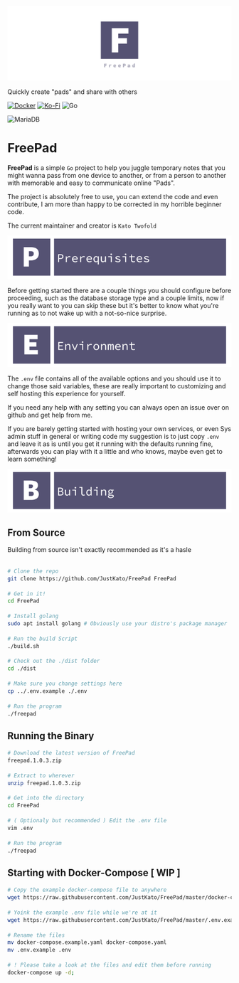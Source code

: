 ![Gopher](./dist/static/img/twitter_header_photo_2.png)

Quickly create "pads" and share with others

[![Docker](https://img.shields.io/badge/docker-%230db7ed.svg?style=for-the-badge&logo=docker&logoColor=white)](https://hub.docker.com/r/justkato/freepad)
[![Ko-Fi](https://img.shields.io/badge/Ko--fi-F16061?style=for-the-badge&logo=ko-fi&logoColor=white)](https://ko-fi.com/justkato)
![Go](https://img.shields.io/badge/go-%2300ADD8.svg?style=for-the-badge&logo=go&logoColor=white)

![MariaDB](https://img.shields.io/badge/MariaDB-003545?style=for-the-badge&logo=mariadb&logoColor=white)

# **FreePad**
**FreePad** is a simple `Go` project to help you juggle temporary notes that you might wanna pass from one device to another, or from a person to another with memorable and easy to communicate online "Pads".

The project is absolutely free to use, you can extend the code and even contribute, I am more than happy to be corrected in my horrible beginner code.

The current maintainer and creator is `Kato Twofold`

![Gopher](./dist/static/img/banner_prerequisites.png)

Before getting started there are a couple things you should configure before proceeding, such as the database storage type and a couple limits, now if you really want to you can skip these but it's better to know what you're running as to not wake up with a not-so-nice surprise.

![Gopher](./dist/static/img/banner_environment.png)

The `.env` file contains all of the available options and you should use it to change those said variables, these are really important to customizing and self hosting this experience for yourself.

If you need any help with any setting you can always open an issue over on github and get help from me.

If you are barely getting started with hosting your own services, or even Sys admin stuff in general or writing code my suggestion is to just copy `.env` and leave it as is until you get it running with the defaults running fine, afterwards you can play with it a little and who knows, maybe even get to learn something!

![Gopher](./dist/static/img/banner_building.png)


## From Source
Building from source isn't exactly recommended as it's a hasle 
```bash

# Clone the repo
git clone https://github.com/JustKato/FreePad FreePad

# Get in it!
cd FreePad

# Install golang
sudo apt install golang # Obviously use your distro's package manager

# Run the build Script
./build.sh

# Check out the ./dist folder
cd ./dist

# Make sure you change settings here
cp ../.env.example ./.env

# Run the program
./freepad

```

## Running the Binary
```bash
# Download the latest version of FreePad
freepad.1.0.3.zip

# Extract to wherever
unzip freepad.1.0.3.zip

# Get into the directory
cd FreePad

# ( Optionaly but recommended ) Edit the .env file
vim .env

# Run the program
./freepad

```

## Starting with Docker-Compose [ WIP ]
```bash
# Copy the example docker-compose file to anywhere
wget https://raw.githubusercontent.com/JustKato/FreePad/master/docker-compose.example.yaml

# Yoink the example .env file while we're at it
wget https://raw.githubusercontent.com/JustKato/FreePad/master/.env.example

# Rename the files
mv docker-compose.example.yaml docker-compose.yaml
mv .env.example .env

# ! Please take a look at the files and edit them before running
docker-compose up -d;
```